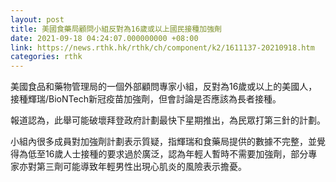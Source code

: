 ```yaml
---
layout: post
title: 美國食藥局顧問小組反對為16歲或以上國民接種加強劑
date: 2021-09-18 04:24:07.000000000 +08:00
link: https://news.rthk.hk/rthk/ch/component/k2/1611137-20210918.htm
categories: rthk
---
```


美國食品和藥物管理局的一個外部顧問專家小組，反對為16歲或以上的美國人，接種輝瑞/BioNTech新冠疫苗加強劑，但會討論是否應該為長者接種。

報道認為，此舉可能破壞拜登政府計劃最快下星期推出，為民眾打第三針的計劃。

小組內很多成員對加強劑計劃表示質疑，指輝瑞和食藥局提供的數據不完整，並覺得為低至16歲人士接種的要求過於廣泛，認為年輕人暫時不需要加強劑，部分專家亦對第三劑可能導致年輕男性出現心肌炎的風險表示擔憂。
